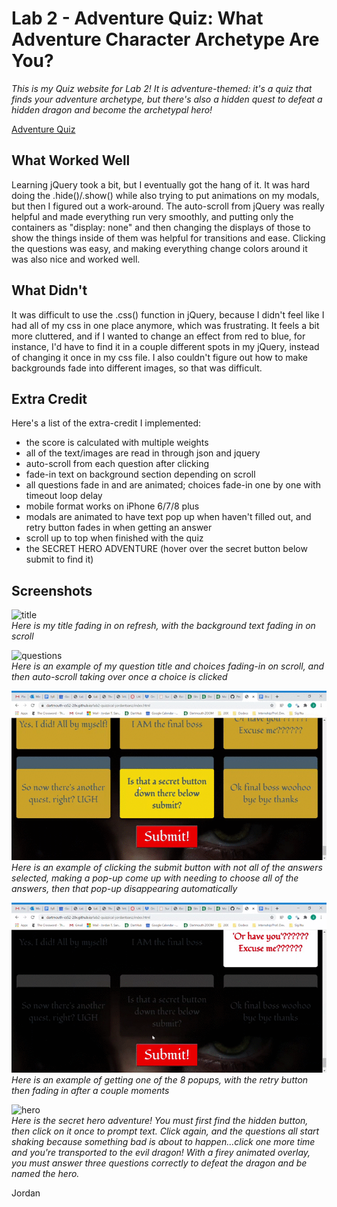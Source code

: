 # Lab 2 - Adventure Quiz: What Adventure Character Archetype Are You? 

*This is my Quiz website for Lab 2! It is adventure-themed: it's a quiz that finds your adventure archetype, but there's also a hidden quest to defeat a hidden dragon and become the archetypal hero!*

[Adventure Quiz](https://dartmouth-cs52-20x.github.io/lab2-quizzical-jordantsanz/index.html)

## What Worked Well
Learning jQuery took a bit, but I eventually got the hang of it. It was hard doing the .hide()/.show() while also trying to put animations on my modals, but then I figured out a work-around. The auto-scroll from jQuery was really helpful and made everything run very smoothly, and putting only the containers as "display: none" and then changing the displays of those to show the things inside of them was helpful for transitions and ease. Clicking the questions was easy, and making everything change colors around it was also nice and worked well.

## What Didn't
It was difficult to use the .css() function in jQuery, because I didn't feel like I had all of my css in one place anymore, which was frustrating. It feels a bit more cluttered, and if I wanted to change an effect from red to blue, for instance, I'd have to find it in a couple different spots in my jQuery, instead of changing it once in my css file. I also couldn't figure out how to make backgrounds fade into different images, so that was difficult.

## Extra Credit
Here's a list of the extra-credit I implemented:
 - the score is calculated with multiple weights
 - all of the text/images are read in through json and jquery
 - auto-scroll from each question after clicking
 - fade-in text on background section depending on scroll
 - all questions fade in and are animated; choices fade-in one by one with timeout loop delay
 - mobile format works on iPhone 6/7/8 plus
 - modals are animated to have text pop up when haven't filled out, and retry button fades in when getting an answer
 - scroll up to top when finished with the quiz
 - the SECRET HERO ADVENTURE (hover over the secret button below submit to find it)
 

## Screenshots

![title](images/title.gif)  
*Here is my title fading in on refresh, with the background text fading in on scroll*

![questions](images/questions.gif)  
*Here is an example of my question title and choices fading-in on scroll, and then auto-scroll taking over once a choice is clicked*

![oops](images/oops.gif)   
*Here is an example of clicking the submit button with not all of the answers selected, making a pop-up come up with needing to choose all of the answers, then that pop-up disappearing automatically*

![answer](images/answer.gif)   
*Here is an example of getting one of the 8 popups, with the retry button then fading in after a couple moments*

![hero](images/hero.gif)   
*Here is the secret hero adventure! You must first find the hidden button, then click on it once to prompt text. Click again, and the questions all start shaking because something bad is about to happen...click one more time and you're transported to the evil dragon! With a firey animated overlay, you must answer three questions correctly to defeat the dragon and be named the hero.*


Jordan
